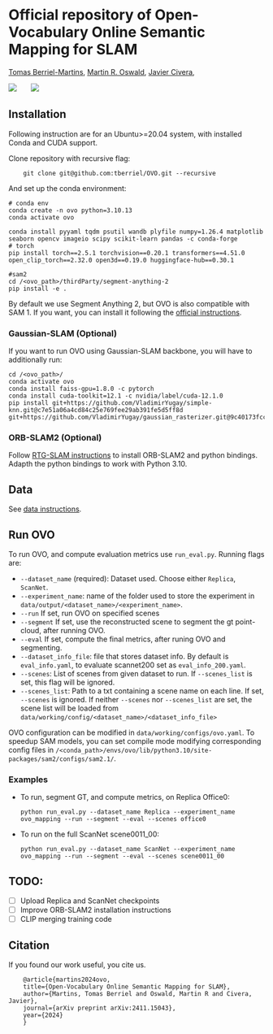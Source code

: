 # Official repository of Open-Vocabulary Online Semantic Mapping for SLAM

<a href="https://tberriel.github.io/">Tomas Berriel-Martins</a>,
<a href="https://oswaldm.github.io/">Martin R. Oswald</a>,
<a href="https://scholar.google.com/citations?user=j_sMzokAAAAJ&hl=en">Javier Civera</a>,

<div align="left">
    <a href='https://arxiv.org/abs/2411.15043'><img src='https://img.shields.io/badge/arXiv-2404.06836-b31b1b.svg'></a> &nbsp;&nbsp;&nbsp;&nbsp;&nbsp;
    <a href='https://tberriel.github.io/ovo/'><img src='https://img.shields.io/badge/Web-Page-green'></a> &nbsp;&nbsp;&nbsp;&nbsp;&nbsp;
</div>

## Installation
Following instruction are for an Ubuntu>=20.04 system, with installed Conda and CUDA support.

Clone repository with recursive flag:
```
    git clone git@github.com:tberriel/OVO.git --recursive
```

And set up the conda environment:
```
# conda env
conda create -n ovo python=3.10.13
conda activate ovo

conda install pyyaml tqdm psutil wandb plyfile numpy=1.26.4 matplotlib seaborn opencv imageio scipy scikit-learn pandas -c conda-forge
# torch
pip install torch==2.5.1 torchvision==0.20.1 transformers==4.51.0 open_clip_torch==2.32.0 open3d==0.19.0 huggingface-hub==0.30.1

#sam2
cd /<ovo_path>/thirdParty/segment-anything-2
pip install -e .
```
By default we use Segment Anything 2, but OVO is also compatible with SAM 1. If you want, you can install it following the <a href="https://github.com/facebookresearch/segment-anything">official instructions</a>.


### Gaussian-SLAM (Optional)
If you want to run OVO using Gaussian-SLAM backbone, you will have to additionally run:
```
cd /<ovo_path>/
conda activate ovo
conda install faiss-gpu=1.8.0 -c pytorch
conda install cuda-toolkit=12.1 -c nvidia/label/cuda-12.1.0
pip install git+https://github.com/VladimirYugay/simple-knn.git@c7e51a06a4cd84c25e769fee29ab391fe5d5ff8d git+https://github.com/VladimirYugay/gaussian_rasterizer.git@9c40173fcc8d9b16778a1a8040295bc2f9
```
### ORB-SLAM2 (Optional)
Follow <a href="https://github.com/MisEty/RTG-SLAM?tab=readme-ov-file#13-modified-orb-slam2-python-binding" >RTG-SLAM instructions</a> to install ORB-SLAM2 and python bindings. Adapth the python bindings to work with Python 3.10.

## Data
See <a href="./data/input/ReadMe.md">data instructions</a>.

## Run OVO
To run OVO, and compute evaluation metrics use `run_eval.py`. Running flags are:
* `--dataset_name` (required): Dataset used. Choose either `Replica`, `ScanNet`.
* `--experiment_name`: name of the folder used to store the experiment in `data/output/<dataset_name>/<experiment_name>`.
* `--run` If set, run OVO on specified scenes
* `--segment` If set, use the reconstructed scene to segment the gt point-cloud, after running OVO.
* `--eval` If set, compute the final metrics, after runing OVO and segmenting.
* `--dataset_info_file`: file that stores dataset info. By default is `eval_info.yaml`, to evaluate scannet200 set as `eval_info_200.yaml`.
* `--scenes`: List of scenes from given dataset to run. If `--scenes_list` is set, this flag will be ignored.
* `--scenes_list`: Path to a txt containing a scene name on each line. If set, `--scenes` is ignored. If neither `--scenes` nor `--scenes_list` are set, the scene list will be loaded from `data/working/config/<dataset_name>/<dataset_info_file>`

OVO configuration can be modified in `data/working/configs/ovo.yaml`. To speedup SAM models, you can set compile mode modifying corresponding config files in `/<conda_path>/envs/ovo/lib/python3.10/site-packages/sam2/configs/sam2.1/`. 
### Examples
* To run, segment GT, and compute metrics, on Replica Office0:
    ```
    python run_eval.py --dataset_name Replica --experiment_name ovo_mapping --run --segment --eval --scenes office0
    ```

* To run on the full ScanNet scene0011_00:

    ```
    python run_eval.py --dataset_name ScanNet --experiment_name ovo_mapping --run --segment --eval --scenes scene0011_00
    ```


## TODO:
- [ ] Upload Replica and ScanNet checkpoints
- [ ] Improve ORB-SLAM2 installation instructions
- [ ] CLIP merging training code

## Citation
If you found our work useful, you cite us.
```
    @article{martins2024ovo,
    title={Open-Vocabulary Online Semantic Mapping for SLAM},
    author={Martins, Tomas Berriel and Oswald, Martin R and Civera, Javier},
    journal={arXiv preprint arXiv:2411.15043},
    year={2024}
    }
```